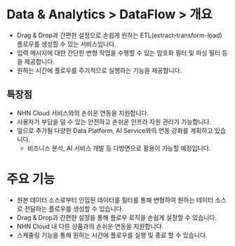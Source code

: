 # Data & Analytics > DataFlow > 개요

* Drag & Drop과 간편한 설정으로 손쉽게 원하는 ETL(extract-transform-load) 플로우를 생성할 수 있는 서비스입니다.
* 입력 메시지에 대한 간단한 변형 작업을 수행할 수 있는 암호화 필터 및 파싱 필터 등을 제공합니다.
* 원하는 시간에 플로우를 주기적으로 실행하는 기능을 제공합니다.

## 특장점

* NHN Cloud 서비스와의 손쉬운 연동을 지원합니다.
* 사용자가 부담을 덜 수 있는 안전하고 손쉬운 인프라 자원 관리가 가능합니다.
* 앞으로 추가될 다양한 Data Platform, AI Service와의 연동 강화를 계획하고 있습니다.
    * 비즈니스 분석, AI 서비스 개발 등 다방면으로 활용이 가능할 예정입니다.

# 주요 기능

* 원본 데이터 소스로부터 인입된 데이터를 필터를 통해 변형하여 원하는 데이터 소스로 전달하는 플로우를 생성할 수 있습니다.
* Drag & Drop과 간편한 설정을 통해 플로우 로직을 손쉽게 설정할 수 있습니다.
* NHN Cloud 내 다른 상품과의 손쉬운 연동을 지원합니다.
* 스케줄링 기능을 통해 원하는 시간에 플로우를 실행 및 종료 할 수 있습니다.